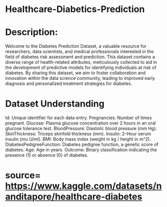# Healthcare-Diabetics-Prediction
# Description:
Welcome to the Diabetes Prediction Dataset, a valuable resource for researchers, data scientists, and medical professionals interested in the field of diabetes risk assessment and prediction. This dataset contains a diverse range of health-related attributes, meticulously collected to aid in the development of predictive models for identifying individuals at risk of diabetes. By sharing this dataset, we aim to foster collaboration and innovation within the data science community, leading to improved early diagnosis and personalized treatment strategies for diabetes.
# Dataset Understanding
Id: Unique identifier for each data entry.
Pregnancies: Number of times pregnant.
Glucose: Plasma glucose concentration over 2 hours in an oral glucose tolerance test.
BloodPressure: Diastolic blood pressure (mm Hg).
SkinThickness: Triceps skinfold thickness (mm).
Insulin: 2-Hour serum insulin (mu U/ml).
BMI: Body mass index (weight in kg / height in m^2).
DiabetesPedigreeFunction: Diabetes pedigree function, a genetic score of diabetes.
Age: Age in years.
Outcome: Binary classification indicating the presence (1) or absence (0) of diabetes.
# source= https://www.kaggle.com/datasets/nanditapore/healthcare-diabetes
